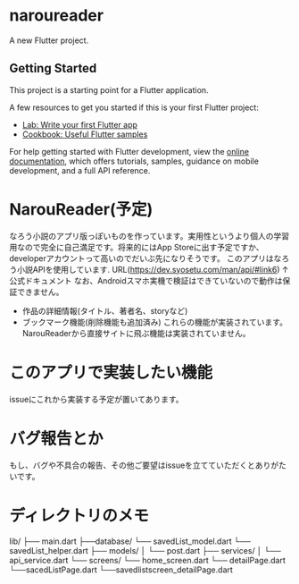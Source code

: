# naroureader

A new Flutter project.

## Getting Started

This project is a starting point for a Flutter application.

A few resources to get you started if this is your first Flutter project:

- [Lab: Write your first Flutter app](https://docs.flutter.dev/get-started/codelab)
- [Cookbook: Useful Flutter samples](https://docs.flutter.dev/cookbook)

For help getting started with Flutter development, view the
[online documentation](https://docs.flutter.dev/), which offers tutorials,
samples, guidance on mobile development, and a full API reference.
# NarouReader(予定)
なろう小説のアプリ版っぽいものを作っています。実用性というより個人の学習用なので完全に自己満足です。将来的にはApp Storeに出す予定ですか、developerアカウントって高いのでだいぶ先になりそうです。
このアプリはなろう小説APIを使用しています.
URL(https://dev.syosetu.com/man/api/#link6)
↑公式ドキュメント
なお、Androidスマホ実機で検証はできていないので動作は保証できません。
- 作品の詳細情報(タイトル、著者名、storyなど)
- ブックマーク機能(削除機能も追加済み)
これらの機能が実装されています。NarouReaderから直接サイトに飛ぶ機能は実装されていません。
# このアプリで実装したい機能
issueにこれから実装する予定が置いてあります。
# バグ報告とか
もし、バグや不具合の報告、その他ご要望はissueを立てていただくとありがたいです。
# ディレクトリのメモ
lib/
├── main.dart
├──database/
    └── savedList_model.dart
    └── savedList_helper.dart
├── models/
│   └── post.dart
├── services/
│   └── api_service.dart
└── screens/
    └── home_screen.dart
    └── detailPage.dart
    └──sacedListPage.dart
    └──savedlistscreen_detailPage.dart




